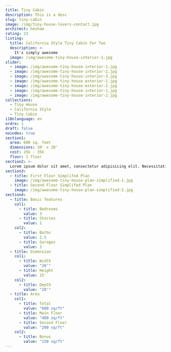 ```yaml
---
title: Tiny Cabin
description: This is a desc
slug: tiny-cabin
image: /img/tiny-house-lovers-contact.jpg
architect: hesham
rating: 23
listing:
  title: California Style Tiny Cabin For Two
  description: >-
    It's simply awesome
  image: /img/awesome-tiny-house-interior-1.jpg
slider:
  - image: /img/awesome-tiny-house-interior-1.jpg
  - image: /img/awesome-tiny-house-interior-2.jpg
  - image: /img/awesome-tiny-house-interior-3.jpg
  - image: /img/awesome-tiny-house-exterior-1.jpg
  - image: /img/awesome-tiny-house-exterior-2.jpg
  - image: /img/awesome-tiny-house-interior-1.jpg
  - image: /img/awesome-tiny-house-interior-2.jpg
collections:
  - Tiny House
  - California Style
  - Tiny Cabin
i18nlanguage: en
ordre: 1
draft: false
noindex: true
section1:
  area: 600 sq. feet
  dimensions: 30' x 20'
  cost: 25k - 35k
  floor: 1 floor
section2: >-
  Lorem ipsum dolor sit amet, consectetur adipisicing elit. Necessitatibus inventore fugit repellat. Dignissimos beatae recusandae, voluptatum vitae rerum praesentium, animi atque numquam cumque dolores tempore repellendus, voluptas illo tempora perferendis.
section3:
  - title: First Floor Simplifed Plan
    image: /img/awesome-tiny-house-plan-simplified-1.jpg
  - title: Second Floor Simplifed Plan
    image: /img/awesome-tiny-house-plan-simplified-2.jpg
section4:
  - title: Basic features
    col1:
      - title: Bedrooms
        value: 3
      - title: Stories
        value: 1
    col2: 
      - title: Baths
        value: 2.5
      - title: Garages
        value: 3
  - title: Dimension
    col1:
      - title: Width
        value: "20'"
      - title: Height
        value: 15'
    col2: 
      - title: Depth
        value: "20'"
  - title: Area
    col1:
      - title: Total
        value: "600 sq/ft"
      - title: Main Floor
        value: "400 sq/ft"
      - title: Second Floor
        value: "200 sq/ft"
    col2: 
      - title: Bonus
        value: "150 sq/ft"
---
```


